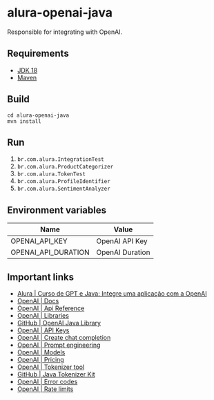# alura-openai-java

Responsible for integrating with OpenAI.

## Requirements

- [JDK 18](https://www.oracle.com/br/java/technologies/javase/jdk18-archive-downloads.html)
- [Maven](https://maven.apache.org)

## Build

```shell
cd alura-openai-java
mvn install
```

## Run

1. `br.com.alura.IntegrationTest`
2. `br.com.alura.ProductCategorizer`
3. `br.com.alura.TokenTest`
3. `br.com.alura.ProfileIdentifier`
3. `br.com.alura.SentimentAnalyzer`

## Environment variables

 Name                | Value           
---------------------|-----------------
 OPENAI_API_KEY      | OpenAI API Key  
 OPENAI_API_DURATION | OpenAI Duration 

## Important links

* [Alura | Curso de GPT e Java: Integre uma aplicação com a OpenAI](https://cursos.alura.com.br/course/gpt-java-integre-aplicacao-openai)
* [OpenAI | Docs](https://platform.openai.com/docs/overview)
* [OpenAI | Api Reference](https://platform.openai.com/docs/api-reference/introduction)
* [OpenAI | Libraries](https://platform.openai.com/docs/libraries/community-libraries)
* [GitHub | OpenAI Java Library](https://github.com/TheoKanning/openai-java)
* [OpenAI | API Keys](https://platform.openai.com/api-keys)
* [OpenAI | Create chat completion](https://platform.openai.com/docs/api-reference/chat/create)
* [OpenAI | Prompt engineering](https://platform.openai.com/docs/guides/prompt-engineering/prompt-engineering)
* [OpenAI | Models](https://platform.openai.com/docs/models)
* [OpenAI | Pricing](https://openai.com/api/pricing)
* [OpenAI | Tokenizer tool](https://platform.openai.com/tokenizer)
* [GitHub | Java Tokenizer Kit](https://github.com/knuddelsgmbh/jtokkit)
* [OpenAI | Error codes](https://platform.openai.com/docs/guides/error-codes)
* [OpenAI | Rate limits](https://platform.openai.com/docs/guides/rate-limits?context=tier-free)